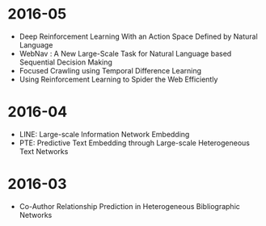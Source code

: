 # 2016-05
- Deep Reinforcement Learning With an Action Space Defined by Natural Language
- WebNav : A New Large-Scale Task for Natural Language based Sequential Decision Making
- Focused Crawling using Temporal Difference Learning
- Using Reinforcement Learning to Spider the Web Efficiently
# 2016-04
- LINE: Large-scale Information Network Embedding
- PTE: Predictive Text Embedding through Large-scale Heterogeneous Text Networks
# 2016-03
- Co-Author Relationship Prediction in Heterogeneous Bibliographic Networks

